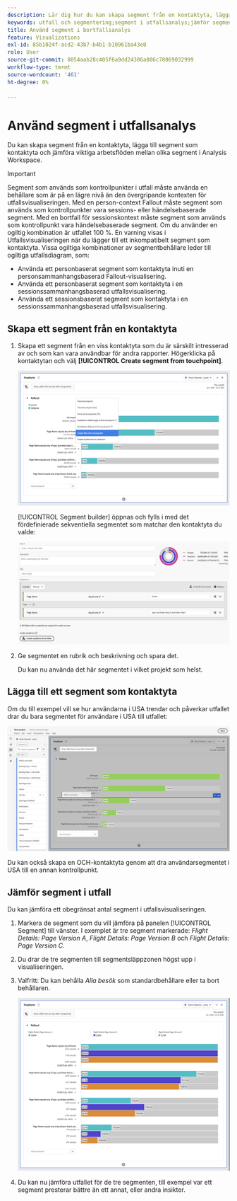 ```yaml
---
description: Lär dig hur du kan skapa segment från en kontaktyta, lägga till segment som kontaktyta och jämföra viktiga arbetsflöden mellan olika segment i en utfallsanalys i Analysis Workspace.
keywords: utfall och segmentering;segment i utfallsanalys;jämför segment i utfall
title: Använd segment i bortfallsanalys
feature: Visualizations
exl-id: 85b1024f-acd2-43b7-b4b1-b10961ba43e8
role: User
source-git-commit: 8054aab28c405f6a9dd24306a086c78069032999
workflow-type: tm+mt
source-wordcount: '461'
ht-degree: 0%

---
```


# Använd segment i utfallsanalys

Du kan skapa segment från en kontaktyta, lägga till segment som kontaktyta och jämföra viktiga arbetsflöden mellan olika segment i Analysis Workspace.

>[!IMPORTANT]
>
>Segment som används som kontrollpunkter i utfall måste använda en behållare som är på en lägre nivå än den övergripande kontexten för utfallsvisualiseringen. Med en person-context Fallout måste segment som används som kontrollpunkter vara sessions- eller händelsebaserade segment. Med en bortfall för sessionskontext måste segment som används som kontrollpunkt vara händelsebaserade segment. Om du använder en ogiltig kombination är utfallet 100 %. En varning visas i Utfallsvisualiseringen när du lägger till ett inkompatibelt segment som kontaktyta. Vissa ogiltiga kombinationer av segmentbehållare leder till ogiltiga utfallsdiagram, som:
>
>* Använda ett personbaserat segment som kontaktyta inuti en personsammanhangsbaserad Fallout-visualisering.
>* Använda ett personbaserat segment som kontaktyta i en sessionssammanhangsbaserad utfallsvisualisering.
>* Använda ett sessionsbaserat segment som kontaktyta i en sessionssammanhangsbaserad utfallsvisualisering.
<!-- Should we add B2B context here?
* [!BADGE B2B Edition]{type=Informative url="https://experienceleague.adobe.com/sv/docs/analytics-platform/using/cja-overview/cja-b2b/cja-b2b-edition" newtab=true tooltip="Customer Journey Analytics B2B Edition"} Usimg a B2B container based segment as a touchpoint inside a non-container based context Fallout visualization.
* -->

## Skapa ett segment från en kontaktyta

1. Skapa ett segment från en viss kontaktyta som du är särskilt intresserad av och som kan vara användbar för andra rapporter. Högerklicka på kontaktytan och välj **[!UICONTROL Create segment from touchpoint]**.

   ![Touchpoint-listrutan med Skapa segment från kontaktyta markerad.](assets/fallout-createfilter.png)

   [!UICONTROL Segment builder] öppnas och fylls i med det fördefinierade sekventiella segmentet som matchar den kontaktyta du valde:

   ![Segmentbyggaren visar det i förväg ifyllda och fördefinierade sekventiella segmentet.](assets/fallout-definefilter.png)

1. Ge segmentet en rubrik och beskrivning och spara det.

   Du kan nu använda det här segmentet i vilket projekt som helst.

## Lägga till ett segment som kontaktyta

Om du till exempel vill se hur användarna i USA trendar och påverkar utfallet drar du bara segmentet för användare i USA till utfallet:

![Det amerikanska användarsegmentet har markerats och markerats för att dras till utfallet.](assets/fallout-addfilter.png)

Du kan också skapa en OCH-kontaktyta genom att dra användarsegmentet i USA till en annan kontrollpunkt.

## Jämför segment i utfall

Du kan jämföra ett obegränsat antal segment i utfallsvisualiseringen.

1. Markera de segment som du vill jämföra på panelen [!UICONTROL Segment] till vänster. I exemplet är tre segment markerade: *Flight Details: Page Version A*, *Flight Details: Page Version B* och *Flight Details: Page Version C*.
1. Du drar de tre segmenten till segmentsläppzonen högst upp i visualiseringen.


1. Valfritt: Du kan behålla *Alla besök* som standardbehållare eller ta bort behållaren.

   ![Utfall som visar alla besök tillsammans med de två segmenten som drogs i föregående steg.](assets/fallout-multiplefilters.png)

1. Du kan nu jämföra utfallet för de tre segmenten, till exempel var ett segment presterar bättre än ett annat, eller andra insikter.
